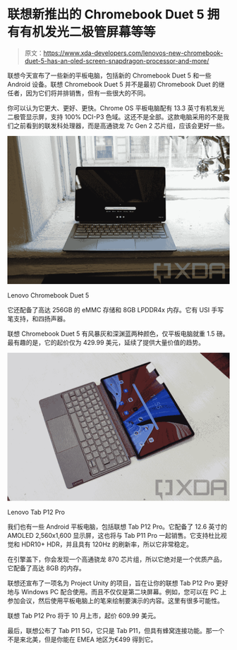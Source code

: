 # 联想新推出的 Chromebook Duet 5 拥有有机发光二极管屏幕等等

> 原文：<https://www.xda-developers.com/lenovos-new-chromebook-duet-5-has-an-oled-screen-snapdragon-processor-and-more/>

联想今天宣布了一些新的平板电脑，包括新的 Chromebook Duet 5 和一些 Android 设备。联想 Chromebook Duet 5 并不是最初 Chromebook Duet 的继任者，因为它们将并排销售，但有一些很大的不同。

你可以认为它更大、更好、更快。Chrome OS 平板电脑配有 13.3 英寸有机发光二极管显示屏，支持 100% DCI-P3 色域。这还不是全部。这款电脑采用的不是我们之前看到的联发科处理器，而是高通骁龙 7c Gen 2 芯片组，应该会更好一些。

 <picture>![Lenovo Chromebook Duet 5 on window shelf](img/20359bc7e1bb5f61770e17a24483a5f7.png)</picture> 

Lenovo Chromebook Duet 5

它还配备了高达 256GB 的 eMMC 存储和 8GB LPDDR4x 内存。它有 USI 手写笔支持，和四扬声器。

联想 Chromebook Duet 5 有风暴灰和深渊蓝两种颜色，仅平板电脑就重 1.5 磅。最有趣的是，它的起价仅为 429.99 美元，延续了提供大量价值的趋势。

 <picture>![Lenovo Tab P12 Pro lying flat on table](img/a60a714d639bbdf24c75b5be529d19e6.png)</picture> 

Lenovo Tab P12 Pro

我们也有一些 Android 平板电脑，包括联想 Tab P12 Pro。它配备了 12.6 英寸的 AMOLED 2,560x1,600 显示屏，这也将与 Tab P11 Pro 一起销售。它支持杜比视觉和 HDR10+ HDR，并且具有 120Hz 的刷新率，所以它非常稳定。

在引擎盖下，你会发现一个高通骁龙 870 芯片组，所以它绝对是一个优质产品，它配备了高达 8GB 的内存。

联想还宣布了一项名为 Project Unity 的项目，旨在让你的联想 Tab P12 Pro 更好地与 Windows PC 配合使用。而且不仅仅是第二块屏幕。例如，您可以在 PC 上参加会议，然后使用平板电脑上的笔来绘制要演示的内容。这里有很多可能性。

联想 Tab P12 Pro 将于 10 月上市，起价 609.99 美元。

最后，联想公布了 Tab P11 5G，它只是 Tab P11，但具有蜂窝连接功能。那一个不是来北美，但是你能在 EMEA 地区为€499 得到它。